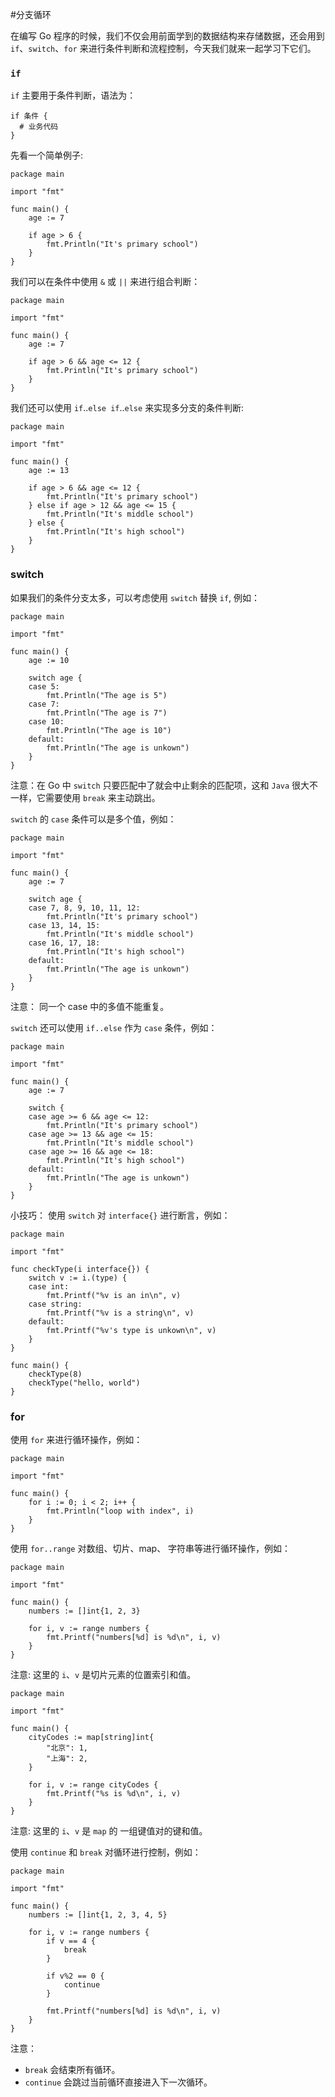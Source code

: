 #分支循环

在编写 Go 程序的时候，我们不仅会用前面学到的数据结构来存储数据，还会用到 `if`、`switch`、`for` 来进行条件判断和流程控制，今天我们就来一起学习下它们。

### `if`

`if` 主要用于条件判断，语法为：

```
if 条件 {
  # 业务代码
}
```

先看一个简单例子:

```golang
package main

import "fmt"

func main() {
	age := 7

	if age > 6 {
		fmt.Println("It's primary school")
	}
}
```

我们可以在条件中使用 `&` 或 `||` 来进行组合判断：

```golang
package main

import "fmt"

func main() {
	age := 7

	if age > 6 && age <= 12 {
		fmt.Println("It's primary school")
	}
}
```

我们还可以使用 `if`..`else if`..`else` 来实现多分支的条件判断:

```
package main

import "fmt"

func main() {
	age := 13

	if age > 6 && age <= 12 {
		fmt.Println("It's primary school")
	} else if age > 12 && age <= 15 {
		fmt.Println("It's middle school")
	} else {
		fmt.Println("It's high school")
	}
}
```

### switch

如果我们的条件分支太多，可以考虑使用 `switch` 替换 `if`, 例如：

```golang
package main

import "fmt"

func main() {
	age := 10

	switch age {
	case 5:
		fmt.Println("The age is 5")
	case 7:
		fmt.Println("The age is 7")
	case 10:
		fmt.Println("The age is 10")
	default:
		fmt.Println("The age is unkown")
	}
}
```

注意：在 Go 中 `switch` 只要匹配中了就会中止剩余的匹配项，这和 `Java` 很大不一样，它需要使用 `break` 来主动跳出。

`switch` 的 `case` 条件可以是多个值，例如：

```golang
package main

import "fmt"

func main() {
	age := 7

	switch age {
	case 7, 8, 9, 10, 11, 12:
		fmt.Println("It's primary school")
	case 13, 14, 15:
		fmt.Println("It's middle school")
	case 16, 17, 18:
		fmt.Println("It's high school")
	default:
		fmt.Println("The age is unkown")
	}
}
```

注意： 同一个 case 中的多值不能重复。

`switch` 还可以使用 `if..else` 作为 `case` 条件，例如：

```golang
package main

import "fmt"

func main() {
	age := 7

	switch {
	case age >= 6 && age <= 12:
		fmt.Println("It's primary school")
	case age >= 13 && age <= 15:
		fmt.Println("It's middle school")
	case age >= 16 && age <= 18:
		fmt.Println("It's high school")
	default:
		fmt.Println("The age is unkown")
	}
}
```

小技巧： 使用 `switch` 对 `interface{}` 进行断言，例如：

```golang
package main

import "fmt"

func checkType(i interface{}) {
	switch v := i.(type) {
	case int:
		fmt.Printf("%v is an in\n", v)
	case string:
		fmt.Printf("%v is a string\n", v)
	default:
		fmt.Printf("%v's type is unkown\n", v)
	}
}

func main() {
	checkType(8)
	checkType("hello, world")
}
```

### for

使用 `for` 来进行循环操作，例如：

```golang
package main

import "fmt"

func main() {
	for i := 0; i < 2; i++ {
		fmt.Println("loop with index", i)
	}
}
```

使用 `for..range` 对数组、切片、map、 字符串等进行循环操作，例如：

```golang
package main

import "fmt"

func main() {
	numbers := []int{1, 2, 3}

	for i, v := range numbers {
		fmt.Printf("numbers[%d] is %d\n", i, v)
	}
}
```

注意: 这里的 `i`、`v` 是切片元素的位置索引和值。

```golang
package main

import "fmt"

func main() {
	cityCodes := map[string]int{
		"北京": 1,
		"上海": 2,
	}

	for i, v := range cityCodes {
		fmt.Printf("%s is %d\n", i, v)
	}
}
```

注意: 这里的 `i`、`v` 是 `map` 的 一组键值对的键和值。

使用 `continue` 和 `break` 对循环进行控制，例如：

```golang
package main

import "fmt"

func main() {
	numbers := []int{1, 2, 3, 4, 5}

	for i, v := range numbers {
		if v == 4 {
			break
		}

		if v%2 == 0 {
			continue
		}

		fmt.Printf("numbers[%d] is %d\n", i, v)
	}
}
```

注意：

- `break` 会结束所有循环。
- `continue` 会跳过当前循环直接进入下一次循环。
